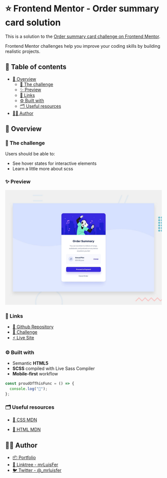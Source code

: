 # ⭐ Frontend Mentor - Order summary card solution

This is a solution to the [Order summary card challenge on Frontend Mentor](https://www.frontendmentor.io/challenges/order-summary-component-QlPmajDUj).

Frontend Mentor challenges help you improve your coding skills by building realistic projects.

## 📑 Table of contents

- [📃 Overview](#overview)
  - [📝 The challenge](#the-challenge)
  - [✨ Preview](#preview)
  - [📎 Links](#links)
  - [⚙ Built with](#built-with)
  - [🗂 Useful resources](#useful-resources)
- [👨‍💻 Author](#author)

## 📃 Overview

### 📝 The challenge

Users should be able to:

- See hover states for interactive elements
- Learn a little more about scss

### ✨ Preview

![Order Summary Preview](./design/desktop-preview.jpg)

### 📎 Links

- [🐙 Github Repository](https://github.com/mrLuisFer/order-summary-card)
- [📝 Challenge](https://frontendment-mentor.io/challenges/order-summary-component-QlPmajDUj)
- [⚡ Live Site](https://your-live-site-url.com)

### ⚙ Built with

- Semantic **HTML5**
- **SCSS** compiled with Live Sass Compiler
- **Mobile-first** workflow

```js
const proudOfThisFunc = () => {
  console.log("🎉");
};
```

### 🗂 Useful resources

- [📘 CSS MDN](https://developer.mozilla.org/en/docs/Web/CSS)

- [📙 HTML MDN](https://developer.mozilla.org/es/docs/Web/HTML)

## 👨‍💻 Author

- [📦 Portfolio](https://mrluisfer.netlify.app/)
- [🌿 Linktree - mrLuisFer](https://mrluisfer-linktry.netlify.app/)
- [🐦 Twitter - @\_mrluisfer](https://www.twitter.com/_mrluisfer)
